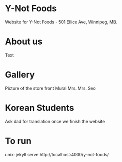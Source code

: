  # Y-Not Foods
 Website for Y-Not Foods - 501 Ellice Ave, Winnipeg, MB.

# About us
 Text 

# Gallery 
Picture of the store front
Mural 
Mrs. Mrs. Seo

# Korean Students
Ask dad for translation once we finish the website

# To run
unix: jekyll serve
http://localhost:4000/y-not-foods/
